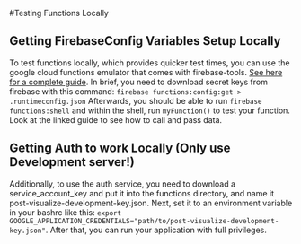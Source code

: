 #Testing Functions Locally

## Getting FirebaseConfig Variables Setup Locally

To test functions locally, which provides quicker test times, you can use the google cloud functions emulator that comes with firebase-tools. [See here for a complete guide](https://firebase.google.com/docs/functions/local-emulator). In brief, you need to download secret keys from firebase with this command: `firebase functions:config:get > .runtimeconfig.json` Afterwards, you should be able to run `firebase functions:shell` and within the shell, run `myFunction()` to test your function. Look at the linked guide to see how to call and pass data.

## Getting Auth to work Locally (Only use Development server!)

Additionally, to use the auth service, you need to download a service_account_key and put it into the functions directory, and name it post-visualize-development-key.json. Next, set it to an environment variable in your bashrc like this: `export GOOGLE_APPLICATION_CREDENTIALS="path/to/post-visualize-development-key.json"`. After that, you can run your application with full privileges.
